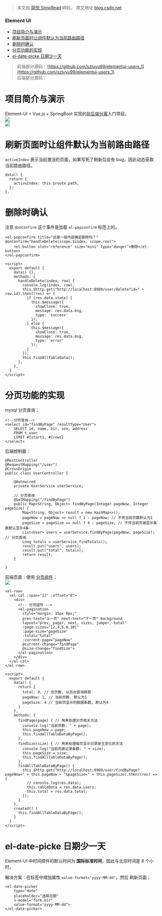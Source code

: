 > 本文由 [简悦 SimpRead](http://ksria.com/simpread/) 转码， 原文地址 [blog.csdn.net](https://blog.csdn.net/weixin_43734095/article/details/107053438)

### Element UI

*   [项目简介与演示](#_4)
*   [刷新页面时让组件默认为当前路由路径](#_9)
*   [删除时确认](#_18)
*   [分页功能的实现](#_53)
*   [el-date-picke 日期少一天](#eldatepicke__147)

> 前端部分源码：[https://github.com/szluyu99/elementui-users_1](https://github.com/szluyu99/elementui-users_1)  
> 后端部分源码：

项目简介与演示
=======

Element-UI + Vue.js + SpringBoot 实现的[前后端分离](https://so.csdn.net/so/search?q=%E5%89%8D%E5%90%8E%E7%AB%AF%E5%88%86%E7%A6%BB&spm=1001.2101.3001.7020)入门项目。  
![](https://img-blog.csdnimg.cn/20200702005406511.png?x-oss-process=image/watermark,type_ZmFuZ3poZW5naGVpdGk,shadow_10,text_aHR0cHM6Ly9ibG9nLmNzZG4ubmV0L3dlaXhpbl80MzczNDA5NQ==,size_16,color_FFFFFF,t_70)  
![](https://img-blog.csdnimg.cn/20200702005456271.png?x-oss-process=image/watermark,type_ZmFuZ3poZW5naGVpdGk,shadow_10,text_aHR0cHM6Ly9ibG9nLmNzZG4ubmV0L3dlaXhpbl80MzczNDA5NQ==,size_16,color_FFFFFF,t_70)

刷新页面时让组件默认为当前路由路径
=================

`activeIndex` 表示当前激活的页面，如果写死了刷新后会有 bug，因此动态获取当前路由路径。

```
data() {
  return {
    activeIndex: this.$route.path,
  };
},
```

删除时确认
=====

注意 `@onConfirm` 这个事件是加载 `el-popconfirm` 标签上的。

```
<el-popconfirm title="这是一段内容确定删除吗？" @onConfirm="handleDelete(scope.$index, scope.row)">
	<el-button slot="reference" size="mini" type="danger">删除</el-button>
</el-popconfirm>
```

```
<script>
  export default {
    data() {},
    methods: {
      handleDelete(index, row) {
        console.log(index, row);
        this.$http.get("http://localhost:8989/user/delete?id=" + row.id).then((res) => {
          if (res.data.state) {
            this.$message({
              showClose: true,
              message: res.data.msg,
              type: 'success'
            });
          } else {
            this.$message({
              showClose: true,
              message: res.data.msg,
              type: 'error'
            });
          }
        });
        this.findAllTableData();
      },
    },
  }
</script>
```

分页功能的实现
=======

mysql 分页查询：

```
<!--分页查询-->
<select id="findByPage" resultType="User">
    SELECT id, name, bir, sex, address
    FROM t_user
    LIMIT #{start}, #{rows}
</select>
```

后端控制器：

```
@RestController
@RequestMapping("/user")
@CrossOrigin
public class UserController {

    @Autowired
    private UserService userService;
	
	// 分页查询	
	@GetMapping("/findByPage")
	public Map<String, Object> findByPage(Integer pageNow, Integer pageSize) {
	    Map<String, Object> result = new HashMap<>();
	    pageNow = pageNow == null ? 1 : pageNow; // 不传当前页数默认为1
	    pageSize = pageSize == null ? 4 : pageSize; // 不传当前页面显示条数默认显示4条
	    List<User> users = userService.findByPage(pageNow, pageSize); // 分页查询
	    Long totals = userService.findTotals();
	    result.put("users", users);
	    result.put("total", totals);
	    return result;
	}

}
```

前端页面：使用 [分页组件](https://element.eleme.cn/#/zh-CN/component/pagination)；  
![](https://img-blog.csdnimg.cn/20200702001446809.png)

```
<el-row>
  <el-col :span="12" :offset="8">
    <div>
      <!-- 分页组件 -->
      <el-pagination 
        style="margin: 15px 0px;" 
        prev-text="上一页" next-text="下一页" background
        layout="prev, pager, next, sizes, jumper, total"
        :page-sizes="[2,4,6,8,10]" 
        :page-size="pageSize"
        :total="total"   
        :current-page="pageNow"   
        @current-change="findPage"
        @size-change="findSize">
      </el-pagination>
    </div>
  </el-col>
</el-row>
```

```
<script>
  export default {
    data() {
      return {
        total: 0, // 总页数, 从后台查询获取
        pageNow: 1, // 当前页数, 默认为1
        pageSize: 4 // 当前页显示的数据条数, 默认为4
      }
    },
    methods: {
      findPage(page) { // 用来处理分页相关方法
        console.log("当前页数: " + page);
        this.pageNow = page;
        this.findAllTableDataByPage();
      },
      findSize(size) { // 用来处理每页显示记录发生变化的方法
        console.log("当前页面记录条数: " + size);
        this.pageSize = size;
        this.findAllTableDataByPage();
      },
      findAllTableDataByPage() {
        this.$http.get("http://localhost:8989/user/findByPage?pageNow=" + this.pageNow + "&pageSize=" + this.pageSize).then((res) => {
          // console.log(res.data);
          this.tableData = res.data.users;
          this.total = res.data.total;
        });
      }
    },
    created() {
      this.findAllTableDataByPage();
    }
  }
</script>
```

el-date-picke 日期少一天
===================

Element-UI 中时间控件的默认时间为 **国际标准时间**，因此与北京时间差 8 个小时。

解决方案：在标签中增加属性 `value-format="yyyy-MM-dd"`，然后 刷新页面；

```
<el-date-picker 
	type="date" 
	placeholder="选择日期" 
	v-model="form.bir" 
	value-format="yyyy-MM-dd">
</el-date-picker>
```